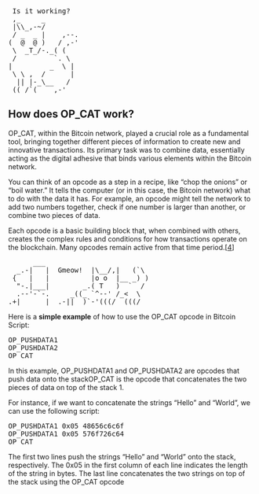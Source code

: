 <pre> Is it working?
 ,_     _
 |\\_,-~/
 / _  _ |    ,--.
(  @  @ )   / ,-'
 \  _T_/-._( (
 /         `. \
|         _  \ |
 \ \ ,  /      |
  || |-_\__   /
 ((_/`(____,-'        
</pre>

## **How does OP_CAT work?**

OP_CAT, within the Bitcoin network, played a crucial role as a fundamental tool, bringing together different pieces of information to create new and innovative transactions. Its primary task was to combine data, essentially acting as the digital adhesive that binds various elements within the Bitcoin network.

You can think of an opcode as a step in a recipe, like “chop the onions” or “boil water.” It tells the computer (or in this case, the Bitcoin network) what to do with the data it has. For example, an opcode might tell the network to add two numbers together, check if one number is larger than another, or combine two pieces of data.

Each opcode is a basic building block that, when combined with others, creates the complex rules and conditions for how transactions operate on the blockchain. Many opcodes remain active from that time period.[[4](https://blockworks.co/news/op-cat-bitcoin-taproot-wizards)]
<pre>
      ___
  _.-|   |  Gmeow!  |\__/,|   (`\
 {   |   |          |o o  |__ _) )
  "-.|___|        _.( T   )  `  /
  .--'-`-.     _((_ `^--' /_<  \
.+|______|__.-||__)`-'(((/  (((/
</pre>
Here is a **simple example** of how to use the OP_CAT opcode in Bitcoin Script:
<pre>
OP_PUSHDATA1 <data1>
OP_PUSHDATA2 <data2>
OP_CAT
</pre>
In this example, OP_PUSHDATA1 and OP_PUSHDATA2 are opcodes that push data onto the stackOP_CAT is the opcode that concatenates the two pieces of data on top of the stack 1.

For instance, if we want to concatenate the strings “Hello” and “World”, we can use the following script:
<pre>
OP_PUSHDATA1 0x05 48656c6c6f
OP_PUSHDATA1 0x05 576f726c64
OP_CAT
</pre>
The first two lines push the strings “Hello” and “World” onto the stack, respectively. The 0x05 in the first column of each line indicates the length of the string in bytes. The last line concatenates the two strings on top of the stack using the OP_CAT opcode 
